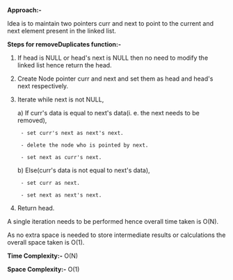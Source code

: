 **Approach:-**

Idea is to maintain two pointers curr and next to point to the current and next element present in the linked list.

**Steps for removeDuplicates function:-**
1. If head is NULL or head's next is NULL then no need to modify the linked list hence return the head.
2. Create Node pointer curr and next and set them as head and head's next respectively.
3. Iterate while next is not NULL,
   
    a) If curr's data is equal to next's data(i.
    e. the next needs to be removed),
       
        - set curr's next as next's next.
       
        - delete the node who is pointed by next.
       
        - set next as curr's next.
    
    b) Else(curr's data is not equal to next's data),
       
        - set curr as next.
       
        - set next as next's next.
4. Return head.

A single iteration needs to be performed hence overall time taken is O(N).

As no extra space is needed to store intermediate results or calculations the overall space taken is O(1).


**Time Complexity:-** O(N)

**Space Complexity:-** O(1)